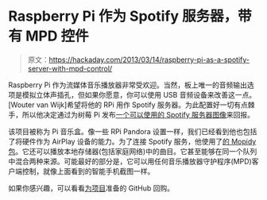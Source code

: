 # Raspberry Pi 作为 Spotify 服务器，带有 MPD 控件

> 原文：<https://hackaday.com/2013/03/14/raspberry-pi-as-a-spotify-server-with-mpd-control/>

Raspberry Pi 作为流媒体音乐播放器非常受欢迎。当然，板上唯一的音频输出选项是模拟立体声插孔，但如果你愿意，你可以使用 USB 音频设备来改善这一点。[Wouter van Wijk]希望将他的 RPi 用作 Spotify 服务器。为此配置好一切有点棘手，所以他决定通过为树莓 Pi 发布[一个可以使用的 Spotify 服务器图像](http://www.woutervanwijk.nl/pimusicbox/)来回报。

该项目被称为 Pi 音乐盒。像一些 RPi Pandora 设置一样，我们已经看到他也包括了将硬件作为 AirPlay 设备的能力。为了连接 Spotify 服务，他使用了[的 Mopidy 包](http://www.mopidy.com/)。它还可以播放本地存储器(包括家庭网络)中的曲目。它甚至能够在同一个队列中混合两种来源。可能最好的部分是，它可以用任何音乐播放器守护程序(MPD)客户端控制，就像上面看到的智能手机截图一样。

如果你感兴趣，可以看看[为项目](https://github.com/woutervanwijk/Pi-MusicBox)准备的 GitHub 回购。